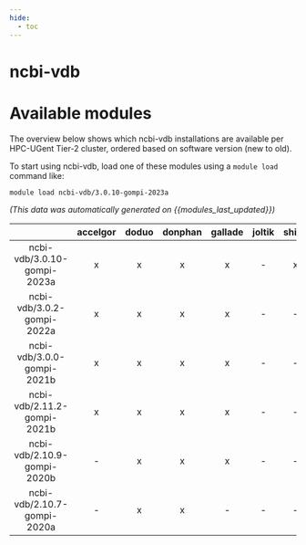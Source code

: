 ```yaml
---
hide:
  - toc
---
```


ncbi-vdb
========

# Available modules


The overview below shows which ncbi-vdb installations are available per HPC-UGent Tier-2 cluster, ordered based on software version (new to old).

To start using ncbi-vdb, load one of these modules using a `module load` command like:

```shell
module load ncbi-vdb/3.0.10-gompi-2023a
```

*(This data was automatically generated on {{modules_last_updated}})*  

| |accelgor|doduo|donphan|gallade|joltik|shinx|skitty|
| :---: | :---: | :---: | :---: | :---: | :---: | :---: | :---: |
|ncbi-vdb/3.0.10-gompi-2023a|x|x|x|x|-|x|x|
|ncbi-vdb/3.0.2-gompi-2022a|x|x|x|x|-|-|-|
|ncbi-vdb/3.0.0-gompi-2021b|x|x|x|x|-|-|-|
|ncbi-vdb/2.11.2-gompi-2021b|x|x|x|x|-|-|-|
|ncbi-vdb/2.10.9-gompi-2020b|-|x|x|x|-|-|-|
|ncbi-vdb/2.10.7-gompi-2020a|-|x|x|-|-|-|-|
